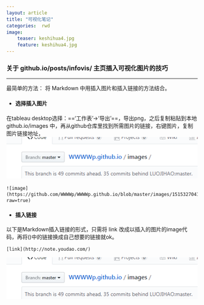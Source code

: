 ```yaml
---
layout: article 
title: "可视化笔记"
categories:  rwd
image:
    teaser: keshihua4.jpg
    feature: keshihua4.jpg
---
```





### 关于 github.io/posts/infovis/ 主页插入可视化图片的技巧

---
最简单的方法：
将 Markdown 中用插入图片和插入链接的方法结合。
- ####  选择插入图片

在tableau desktop选择：==‘工作表’→‘导出’==，导出png，之后复制粘贴到本地 github.io/images 中，再从github仓库里找到所需图片的链接，右键图片，复制图片链接地址，
![image](https://github.com/WWWWp/WWWWp.github.io/blob/master/images/1515327041(1).jpg?raw=true)

```
![image](https://github.com/WWWWp/WWWWp.github.io/blob/master/images/1515327041(1).jpg?raw=true)
```
- #### 插入链接

以下是Markdown插入链接的形式，只需将 link 改成以插入的图片的image代码，再将()中的链接换成自己想要的链接就ok。
```
[link](http://note.youdao.com/)
```
[![image](https://github.com/WWWWp/WWWWp.github.io/blob/master/images/1515327041(1).jpg?raw=true)](https://github.com/WWWWp/WWWWp.github.io/blob/master/images/1515327041(1).jpg)